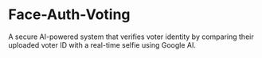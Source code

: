 # Face-Auth-Voting
 A secure AI-powered system that verifies voter identity by comparing their uploaded voter ID with a real-time selfie using Google AI.
